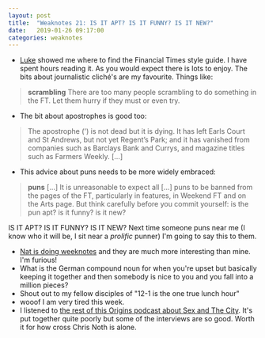 ```yaml
---
layout: post
title:  "Weaknotes 21: IS IT APT? IS IT FUNNY? IS IT NEW?"
date:   2019-01-26 09:17:00
categories: weaknotes
---
```

* [Luke](https://twitter.com/lukekavanagh_) showed me where to find the Financial Times style guide. I have spent hours reading it. As you would expect there is lots to enjoy. The bits about journalistic cliché's are my favourite. Things like:
> **scrambling**
There are too many people scrambling to do something in the FT. Let them hurry if they must or even try.

* The bit about apostrophes is good too:
> The apostrophe (') is not dead but it is dying. It has left Earls Court and St Andrews, but not yet Regent’s Park; and it has vanished from companies such as Barclays Bank and Currys, and magazine titles such as Farmers Weekly. [...]

* This advice about puns needs to be more widely embraced:
>**puns**
[...]
> It is unreasonable to expect all [...] puns to be banned from the pages of the FT, particularly in features, in Weekend FT and on the Arts page. But think carefully before you commit yourself: is the pun apt? is it funny? is it new?

IS IT APT? IS IT FUNNY? IS IT NEW? Next time someone puns near me (I know who it will be, I sit near a _prolific_ punner) I'm going to say this to them.
* [Nat is doing weeknotes](https://natbuckley.co.uk/2019/01/20/weeknotes-1-tv-ads-and-business-models/) and they are much more interesting than mine. I'm furious!
* What is the German compound noun for when you're upset but basically keeping it together and then somebody is nice to you and you fall into a million pieces?
* Shout out to my fellow disciples of "12-1 is the one true lunch hour"
* wooof I am very tired this week.
* I listened to [the rest of this Origins podcast about Sex and The City](https://www.originsthepodcast.com/). It's put together quite poorly but some of the interviews are so good. Worth it for how cross Chris Noth is alone.

